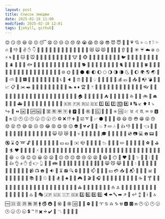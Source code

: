 ```yaml
---
layout: post
title: Список эмоджи
date: 2025-02-18 11:00
modified: 2025-02-18 12:01
tags: [jekyll, github]
---
```

:blush:
:smirk:
:kissing_closed_eyes:
:satisfied:
:stuck_out_tongue_winking_eye:
:kissing:
:sleeping:
:anguished:
:confused:
:unamused:
:disappointed_relieved:
:disappointed:
:cold_sweat:
:sob:
:scream:
:angry:
:sleepy:
:sunglasses:
:smiling_imp:
:innocent:
:blue_heart:
:green_heart:
:heartpulse:
:cupid:
:star:
:boom:
:exclamation:
:grey_question:
:sweat_drops:
:fire:
:shit:
:-1:
:punch:
:v:
:raised_hand:
:point_down:
:raised_hands:
:clap:
:fu:
:running:
:two_men_holding_hands:
:dancers:
:information_desk_person:
:couplekiss:
:haircut:
:girl:
:baby:
:construction_worker:
:princess:
:heart_eyes_cat:
:scream_cat:
:pouting_cat:
:see_no_evil:
:guardsman:
:lips:
:ear:
:tongue:
:busts_in_silhouette:
:sunny:
:umbrella:
:cloud:
:snowflake:
:snowman:
:zap:
:cyclone:
:foggy:
:ocean:
:cat:
:dog:
:mouse:
:hamster:
:rabbit:
:wolf:
:frog:
:tiger:
:koala:
:bear:
:pig:
:pig_nose:
:cow:
:boar:
:monkey_face:
:monkey:
:horse:
:racehorse:
:camel:
:sheep:
:elephant:
:panda_face:
:snake:
:bird:
:baby_chick:
:hatched_chick:
:hatching_chick:
:chicken:
:penguin:
:turtle:
:bug:
:honeybee:
:ant:
:beetle:
:snail:
:octopus:
:tropical_fish:
:fish:
:whale:
:whale2:
:dolphin:
:cow2:
:ram:
:rat:
:water_buffalo:
:tiger2:
:rabbit2:
:dragon:
:goat:
:rooster:
:dog2:
:pig2:
:mouse2:
:ox:
:dragon_face:
:blowfish:
:crocodile:
:dromedary_camel:
:leopard:
:cat2:
:poodle:
:paw_prints:
:bouquet:
:cherry_blossom:
:tulip:
:four_leaf_clover:
:rose:
:sunflower:
:hibiscus:
:maple_leaf:
:leaves:
:fallen_leaf:
:herb:
:mushroom:
:cactus:
:palm_tree:
:evergreen_tree:
:deciduous_tree:
:chestnut:
:seedling:
:blossom:
:ear_of_rice:
:shell:
:globe_with_meridians:
:sun_with_face:
:full_moon_with_face:
:new_moon_with_face:
:new_moon:
:waxing_crescent_moon:
:first_quarter_moon:
:waxing_gibbous_moon:
:full_moon:
:waning_gibbous_moon:
:last_quarter_moon:
:waning_crescent_moon:
:last_quarter_moon_with_face:
:first_quarter_moon_with_face:
:moon:
:earth_africa:
:earth_americas:
:earth_asia:
:volcano:
:milky_way:
:partly_sunny:
:bamboo:
:school_satchel:
:fireworks:
:rice_scene:
:santa:
:bell:
:tada:
:crystal_ball:
:floppy_disk:
:movie_camera:
:iphone:
:telephone_receiver:
:minidisc:
:speaker:
:mega:
:alarm_clock:
:satellite:
:mag_right:
:lock_with_ink_pen:
:bulb:
:low_brightness:
:calling:
:postbox:
:shower:
:nut_and_bolt:
:moneybag:
:pound:
:money_with_wings:
:outbox_tray:
:postal_horn:
:mailbox_with_no_mail:
:bomb:
:pill:
:page_with_curl:
:chart_with_upwards_trend:
:clipboard:
:card_index:
:scissors:
:black_nib:
:triangular_ruler:
:blue_book:
:notebook_with_decorative_cover:
:bookmark:
:telescope:
:basketball:
:tennis:
:bowling:
:bicyclist:
:swimmer:
:spades:
:diamonds:
:trophy:
:violin:
:black_joker:
:dart:
:memo:
:art:
:trumpet:
:shoe:
:lipstick:
:tshirt:
:dress:
:kimono:
:tophat:
:mans_shoe:
:handbag:
:eyeglasses:
:tea:
:beer:
:tropical_drink:
:pizza:
:poultry_leg:
:curry:
:sushi:
:rice_cracker:
:stew:
:egg:
:custard:
:shaved_ice:
:cookie:
:lollipop:
:green_apple:
:cherries:
:strawberry:
:banana:
:sweet_potato:
:corn:
:house:
:office:
:bank:
:hotel:
:department_store:
:city_sunset:
:tent:
:japan:
:sunrise:
:bridge_at_night:
:ferris_wheel:
:ship:
:sailboat:
:rocket:
:steam_locomotive:
:bike:
:mountain_cableway:
:oncoming_automobile:
:taxi:
:bus:
:police_car:
:ambulance:
:train:
:bullettrain_front:
:monorail:
:ticket:
:traffic_light:
:beginner:
:busstop:
:checkered_flag:
:moyai:
:round_pushpin:
:kr:
:fr:
:ru:
:de:
:one:
:four:
:seven:
:keycap_ten:
:hash:
:arrow_down:
:capital_abcd:
:arrow_lower_left:
:arrow_up:
:arrow_double_down:
:arrow_heading_down:
:arrow_right_hook:
:arrow_up_small:
:rewind:
:ok:
:repeat_one:
:up:
:ng:
:signal_strength:
:u55b6:
:u6709:
:u7533:
:sa:
:womens:
:parking:
:baggage_claim:
:potable_water:
:congratulations:
:left_luggage:
:cl:
:no_entry_sign:
:do_not_litter:
:no_pedestrians:
:eight_spoked_asterisk:
:vs:
:chart:
:taurus:
:leo:
:scorpius:
:aquarius:
:six_pointed_star:
:b:
:diamond_shape_with_a_dot_inside:
:on:
:clock130:
:clock11:
:clock1230:
:clock3:
:clock430:
:clock6:
:clock730:
:clock9:
:copyright:
:x:
:interrobang:
:heavy_plus_sign:
:white_flower:
:ballot_box_with_check:
:curly_loop:
:trident:
:white_check_mark:
:black_circle:
:large_blue_circle:
:small_blue_diamond:
:small_red_triangle_down:
:smile:
:smiley:
:heart_eyes:
:flushed:
:grin:
:stuck_out_tongue_closed_eyes:
:kissing_smiling_eyes:
:worried:
:open_mouth:
:hushed:
:sweat_smile:
:weary:
:confounded:
:persevere:
:joy:
:rage:
:yum:
:dizzy_face:
:neutral_face:
:alien:
:purple_heart:
:broken_heart:
:two_hearts:
:sparkling_heart:
:star2:
:collision:
:question:
:zzz:
:notes:
:hankey:
:+1:
:thumbsdown:
:facepunch:
:wave:
:open_hands:
:point_left:
:pray:
:muscle:
:walking:
:couple:
:two_women_holding_hands:
:ok_woman:
:raising_hand:
:couple_with_heart:
:nail_care:
:woman:
:older_woman:
:man_with_gua_pi_mao:
:cop:
:smiley_cat:
:kissing_cat:
:crying_cat_face:
:japanese_ogre:
:hear_no_evil:
:skull:
:kiss:
:eyes:
:love_letter:
:speech_balloon:
:gift_heart:
:mortar_board:
:sparkler:
:jack_o_lantern:
:christmas_tree:
:no_bell:
:confetti_ball:
:cd:
:camera:
:computer:
:phone:
:pager:
:vhs:
:mute:
:hourglass:
:watch:
:loop:
:unlock:
:closed_lock_with_key:
:flashlight:
:electric_plug:
:email:
:bath:
:toilet:
:hammer:
:yen:
:euro:
:e-mail:
:envelope:
:mailbox_closed:
:door:
:gun:
:syringe:
:bookmark_tabs:
:chart_with_downwards_trend:
:calendar:
:file_folder:
:pushpin:
:pencil2:
:closed_book:
:orange_book:
:ledger:
:name_badge:
:newspaper:
:soccer:
:8ball:
:golf:
:horse_racing:
:surfer:
:hearts:
:gem:
:musical_score:
:space_invader:
:flower_playing_cards:
:mahjong:
:pencil:
:microphone:
:saxophone:
:sandal:
:boot:
:necktie:
:running_shirt_with_sash:
:bikini:
:crown:
:closed_umbrella:
:pouch:
:fishing_pole_and_fish:
:sake:
:beers:
:wine_glass:
:hamburger:
:meat_on_bone:
:fried_shrimp:
:fish_cake:
:rice:
:oden:
:bread:
:icecream:
:birthday:
:chocolate_bar:
:honey_pot:
:tangerine:
:grapes:
:peach:
:pear:
:eggplant:
:laughing:
:relaxed:
:kissing_heart:
:relieved:
:wink:
:grinning:
:stuck_out_tongue:
:frowning:
:grimacing:
:expressionless:
:sweat:
:pensive:
:fearful:
:cry:
:astonished:
:tired_face:
:triumph:
:mask:
:imp:
:no_mouth:
:yellow_heart:
:heart:
:heartbeat:
:revolving_hearts:
:sparkles:
:dizzy:
:anger:
:grey_exclamation:
:dash:
:musical_note:
:poop:
:thumbsup:
:ok_hand:
:fist:
:hand:
:point_up:
:point_right:
:point_up_2:
:metal:
:runner:
:family:
:dancer:
:no_good:
:bride_with_veil:
:bow:
:massage:
:boy:
:man:
:older_man:
:man_with_turban:
:angel:
:smile_cat:
:smirk_cat:
:joy_cat:
:japanese_goblin:
:speak_no_evil:
:feet:
:droplet:
:nose:
:bust_in_silhouette:
:thought_balloon:
:dolls:
:flags:
:wind_chime:
:ghost:
:gift:
:tanabata_tree:
:balloon:
:dvd:
:video_camera:
:tv:
:telephone:
:fax:
:sound:
:loudspeaker:
:hourglass_flowing_sand:
:radio:
:mag:
:lock:
:key:
:high_brightness:
:battery:
:mailbox:
:bathtub:
:wrench:
:seat:
:dollar:
:credit_card:
:inbox_tray:
:incoming_envelope:
:mailbox_with_mail:
:smoking:
:hocho:
:page_facing_up:
:bar_chart:
:scroll:
:date:
:open_file_folder:
:paperclip:
:straight_ruler:
:green_book:
:notebook:
:books:
:microscope:
:football:
:baseball:
:rugby_football:
:mountain_bicyclist:
:snowboarder:
:ski:
:clubs:
:ring:
:musical_keyboard:
:video_game:
:game_die:
:clapper:
:book:
:headphones:
:guitar:
:high_heel:
:shirt:
:womans_clothes:
:jeans:
:ribbon:
:womans_hat:
:briefcase:
:purse:
:coffee:
:baby_bottle:
:cocktail:
:fork_and_knife:
:fries:
:spaghetti:
:bento:
:rice_ball:
:ramen:
:dango:
:doughnut:
:ice_cream:
:cake:
:candy:
:apple:
:lemon:
:watermelon:
:melon:
:pineapple:
:tomato:
:school:
:hospital:
:love_hotel:
:church:
:city_sunrise:
:european_castle:
:tokyo_tower:
:sunrise_over_mountains:
:statue_of_liberty:
:rainbow:
:roller_coaster:
:boat:
:anchor:
:helicopter:
:mountain_railway:
:suspension_railway:
:blue_car:
:red_car:
:articulated_lorry:
:rotating_light:
:fire_engine:
:truck:
:train2:
:light_rail:
:trolleybus:
:vertical_traffic_light:
:construction:
:slot_machine:
:hotsprings:
:izakaya_lantern:
:performing_arts:
:jp:
:us:
:it:
:uk:
:three:
:six:
:nine:
:zero:
:arrow_backward:
:arrow_left:
:abc:
:arrow_right:
:arrow_upper_right:
:arrow_down_small:
:leftwards_arrow_with_hook:
:arrow_up_down:
:arrows_counterclockwise:
:information_source:
:repeat:
:top:
:free:
:koko:
:u5408:
:u6708:
:u7121:
:u7981:
:mens:
:no_smoking:
:metro:
:wc:
:secret:
:passport_control:
:ideograph_advantage:
:id:
:no_mobile_phones:
:no_bicycles:
:no_entry:
:heart_decoration:
:mobile_phone_off:
:aries:
:cancer:
:libra:
:capricorn:
:ophiuchus:
:a:
:o2:
:end:
:clock1:
:clock1030:
:clock12:
:clock230:
:clock4:
:clock530:
:clock7:
:clock830:
:heavy_dollar_sign:
:tm:
:bangbang:
:heavy_multiplication_x:
:heavy_division_sign:
:heavy_check_mark:
:link:
:part_alternation_mark:
:white_square_button:
:red_circle:
:large_orange_diamond:
:small_red_triangle: